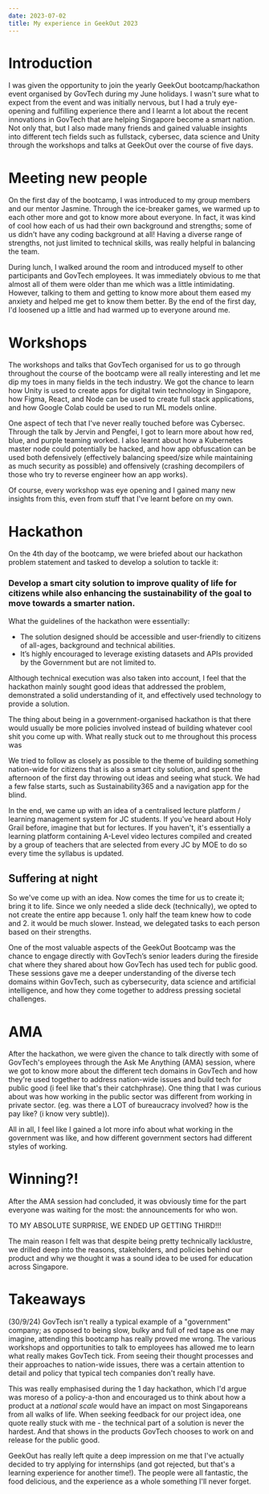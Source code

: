 ```yaml
---
date: 2023-07-02
title: My experience in GeekOut 2023
---
```


# Introduction

I was given the opportunity to join the yearly GeekOut bootcamp/hackathon event organised by GovTech during my June holidays. I wasn't sure what to expect from the event and was initially nervous, but I had a truly eye-opening and fulfilling experience there and I learnt a lot about the recent innovations in GovTech that are helping Singapore become a smart nation. Not only that, but I also made many friends and gained valuable insights into different tech fields such as fullstack, cybersec, data science and Unity through the workshops and talks at GeekOut over the course of five days.

# Meeting new people

On the first day of the bootcamp, I was introduced to my group members and our mentor Jasmine. Through the ice-breaker games, we warmed up to each other more and got to know more about everyone. In fact, it was kind of cool how each of us had their own background and strengths; some of us didn't have any coding background at all! Having a diverse range of strengths, not just limited to technical skills, was really helpful in balancing the team.

During lunch, I walked around the room and introduced myself to other participants and GovTech employees. It was immediately obvious to me that almost all of them were older than me which was a little intimidating. However, talking to them and getting to know more about them eased my anxiety and helped me get to know them better. By the end of the first day, I'd loosened up a little and had warmed up to everyone around me.

# Workshops

The workshops and talks that GovTech organised for us to go through throughout the course of the bootcamp were all really interesting and let me dip my toes in many fields in the tech industry.
We got the chance to learn how Unity is used to create apps for digital twin technology in Singapore, how Figma, React, and Node can be used to create full stack applications, and how Google Colab could be used to run ML models online.

One aspect of tech that I've never really touched before was Cybersec. Through the talk by Jervin and Pengfei, I got to learn more about how red, blue, and purple teaming worked. I also learnt about how a Kubernetes master node could potentially be hacked, and how app obfuscation can be used both defensively (effectively balancing speed/size while maintaining as much security as possible) and offensively (crashing decompilers of those who try to reverse engineer how an app works).

Of course, every workshop was eye opening and I gained many new insights from this, even from stuff that I've learnt before on my own.

# Hackathon

On the 4th day of the bootcamp, we were briefed about our hackathon problem statement and tasked to develop a solution to tackle it:

### Develop a smart city solution to improve quality of life for citizens while also enhancing the sustainability of the goal to move towards a smarter nation.

What the guidelines of the hackathon were essentially:

- The solution designed should be accessible and user-friendly to citizens of all-ages, background and technical abilities.
- It’s highly encouraged to leverage existing datasets and APIs provided by the Government but are not limited to.

Although technical execution was also taken into account, I feel that the hackathon mainly sought good ideas that addressed the problem, demonstrated a solid understanding of it, and effectively used technology to provide a solution.

The thing about being in a government-organised hackathon is that there would usually be more policies involved instead of building whatever cool shit you come up with. What really stuck out to me throughout this process was

We tried to follow as closely as possible to the theme of building something nation-wide for citizens that is also a smart city solution, and spent the afternoon of the first day throwing out ideas and seeing what stuck. We had a few false starts, such as Sustainability365 and a navigation app for the blind.

In the end, we came up with an idea of a centralised lecture platform / learning management system for JC students. If you've heard about Holy Grail before, imagine that but for lectures. If you haven't, it's essentially a learning platform containing A-Level video lectures compiled and created by a group of teachers that are selected from every JC by MOE to do so every time the syllabus is updated.

## Suffering at night

So we've come up with an idea. Now comes the time for us to create it; bring it to life. Since we only needed a slide deck (technically), we opted to not create the entire app because 1. only half the team knew how to code and 2. it would be much slower. Instead, we delegated tasks to each person based on their strengths.

One of the most valuable aspects of the GeekOut Bootcamp was the chance to engage directly with GovTech’s senior leaders during the fireside chat where they shared about how GovTech has used tech for public good. These sessions gave me a deeper understanding of the diverse tech domains within GovTech, such as cybersecurity, data science and artificial intelligence, and how they come together to address pressing societal challenges.

# AMA

After the hackathon, we were given the chance to talk directly with some of GovTech's employees through the Ask Me Anything (AMA) session, where we got to know more about the different tech domains in GovTech and how they're used together to address nation-wide issues and build tech for public good (i feel like that's their catchphrase). One thing that I was curious about was how working in the public sector was different from working in private sector. (eg. was there a LOT of bureaucracy involved? how is the pay like? (i know very subtle)).

All in all, I feel like I gained a lot more info about what working in the government was like, and how different government sectors had different styles of working.

# Winning?!

After the AMA session had concluded, it was obviously time for the part everyone was waiting for the most: the announcements for who won.

TO MY ABSOLUTE SURPRISE, WE ENDED UP GETTING THIRD!!!

The main reason I felt was that despite being pretty technically lacklustre, we drilled deep into the reasons, stakeholders, and policies behind our product and why we thought it was a sound idea to be used for education across Singapore.

# Takeaways

(30/9/24)
GovTech isn't really a typical example of a "government" company; as opposed to being slow, bulky and full of red tape as one may imagine, attending this bootcamp has really proved me wrong. The various workshops and opportunities to talk to employees has allowed me to learn what really makes GovTech tick. From seeing their thought processes and their approaches to nation-wide issues, there was a certain attention to detail and policy that typical tech companies don't really have.

This was really emphasised during the 1 day hackathon, which I'd argue was moreso of a policy-a-thon and encouraged us to think about how a product at a _national scale_ would have an impact on most Singaporeans from all walks of life. When seeking feedback for our project idea, one quote really stuck with me - the technical part of a solution is never the hardest. And that shows in the products GovTech chooses to work on and release for the public good.

GeekOut has really left quite a deep impression on me that I've actually decided to try applying for internships (and got rejected, but that's a learning experience for another time!). The people were all fantastic, the food delicious, and the experience as a whole something I'll never forget.

